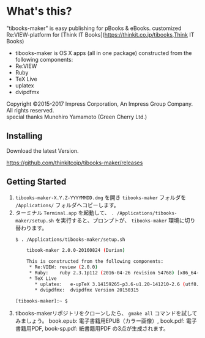 # What's this?
"tibooks-maker" is easy publishing for pBooks & eBooks.
customized Re:VIEW-platform for [Think IT Books](https://thinkit.co.jp/tibooks,Think IT Books)

* tibooks-maker is OS X apps (all in one package) constructed from the following components:
 * Re:VIEW
 * Ruby
 * TeX Live
  * uplatex
  * dvipdfmx

 Copyright ©2015-2017 Impress Corporation, An Impress Group Company. All rights reserved.<br>
 special thanks Munehiro Yamamoto (Green Cherry Ltd.)

## Installing

Download the latest Version.

https://github.com/thinkitcojp/tibooks-maker/releases

## Getting Started

1. `tibooks-maker-X.Y.Z-YYYYMMDD.dmg` を開き `tibooks-maker` フォルダを `/Applications/` フォルダへコピーします。
1. ターミナル `Terminal.app` を起動して、
   `. /Applications/tibooks-maker/setup.sh` を実行すると、プロンプトが、
   `tibooks-maker` 環境に切り替わります。
    ```bash
    $ . /Applications/tibooks-maker/setup.sh

		tibook-maker 2.0.0-20160824 (Durian)

        This is constructed from the following components:
         * Re:VIEW:	review (2.0.0)
         * Ruby:	ruby 2.3.1p112 (2016-04-26 revision 54768) [x86_64-darwin15]
         * TeX Live
           * uplatex:	e-upTeX 3.14159265-p3.6-u1.20-141210-2.6 (utf8.uptex) (TeX Live 2015)
           * dvipdfmx:	dvipdfmx Version 20150315 

    [tibooks-maker]:~ $
    ```
1. tibooks-makerリポジトリをクローンしたら、 `gmake all` コマンドを試してみましょう。
book.epub: 電子書籍用EPUB（カラー画像）, book.pdf: 電子書籍用PDF, book-sp.pdf: 紙書籍用PDF の3点が生成されます。
